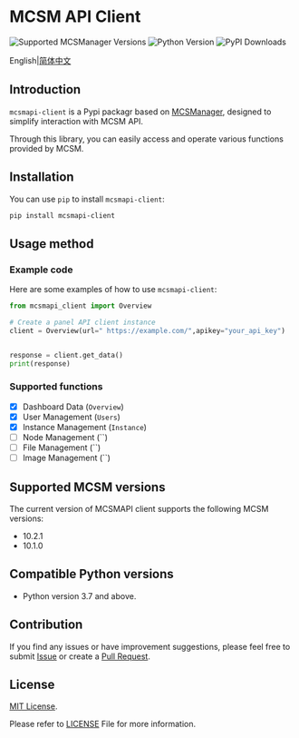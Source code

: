 # MCSM API Client

![Supported MCSManager Versions](https://img.shields.io/badge/Supported%20MCSManager%20Versions-10.2.1,10.1.0-blue)
![Python Version](https://img.shields.io/badge/Python%20Version-%3E%3D3.7-blue)
![PyPI Downloads](https://img.shields.io/pypi/dm/mcsmapi-client)

English|[简体中文](README_zh-cn.md)

## Introduction

`mcsmapi-client` is a Pypi packagr based on [MCSManager](https://github.com/MCSManager/MCSManager), designed to simplify interaction with MCSM API.

Through this library, you can easily access and operate various functions provided by MCSM.

## Installation

You can use `pip` to install `mcsmapi-client`:

```bash
pip install mcsmapi-client
```

## Usage method

### Example code

Here are some examples of how to use `mcsmapi-client`:

```python
from mcsmapi_client import Overview

# Create a panel API client instance
client = Overview(url=" https://example.com/",apikey="your_api_key")


response = client.get_data()
print(response)
```

### Supported functions

- [x] Dashboard Data (`Overview`)
- [x] User Management (`Users`)
- [x] Instance Management (`Instance`)
- [ ] Node Management (``)
- [ ] File Management (``)
- [ ] Image Management (``)

## Supported MCSM versions

The current version of MCSMAPI client supports the following MCSM versions:

- 10.2.1
- 10.1.0

## Compatible Python versions

- Python version 3.7 and above.

## Contribution

If you find any issues or have improvement suggestions, please feel free to submit [Issue](https://github.com/molanp/mcsmapi-client/issues) or create a [Pull Request](https://github.com/molanp/mcsmapi-client/pulls).

## License

[MIT License](https://opensource.org/licenses/MIT).

Please refer to [LICENSE](LICENSE) File for more information.
